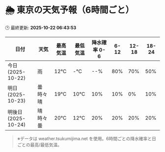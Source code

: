 # 🌦️ 東京の天気予報（6時間ごと）

🕒 最終更新: **2025-10-22 06:43:53**

| 日付 | 天気 | 最高気温 | 最低気温 | 降水確率 0-6 | 6-12 | 12-18 | 18-24 |
|------|------|----------|----------|------------|------|------|------|
| 今日 (2025-10-22) | 雨 | 12℃ | -℃ | --% | 80% | 70% | 50% |
| 明日 (2025-10-23) | 曇時々晴 | 19℃ | 10℃ | 10% | 10% | 0% | 10% |
| 明後日 (2025-10-24) | 晴時々曇 | 20℃ | 12℃ | 20% | 20% | 20% | 20% |

> ※データは weather.tsukumijima.net を使用。6時間ごとの降水確率と日ごとの最高/最低気温。